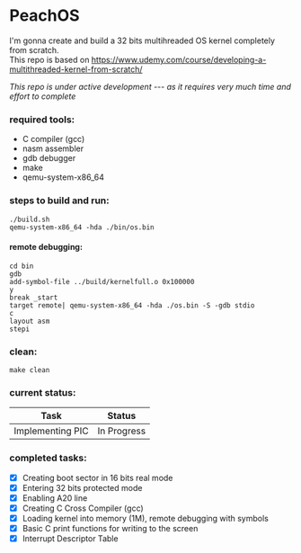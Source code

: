 # PeachOS
I'm gonna create and build a 32 bits multihreaded OS kernel completely from scratch.<br/>
This repo is based on https://www.udemy.com/course/developing-a-multithreaded-kernel-from-scratch/<br/>

*This repo is under active development --- as it requires very much time and effort to complete*

### required tools:
- C compiler (gcc)
- nasm assembler
- gdb debugger
- make
- qemu-system-x86_64

### steps to build and run:
```
./build.sh
qemu-system-x86_64 -hda ./bin/os.bin
```

#### remote debugging:
```
cd bin
gdb
add-symbol-file ../build/kernelfull.o 0x100000
y
break _start
target remote| qemu-system-x86_64 -hda ./os.bin -S -gdb stdio
c
layout asm
stepi
```

### clean:
```
make clean
```

### current status:
| Task                              | Status          |
| --------------------------------- | ----------------|
| Implementing PIC                  | In Progress     |

### completed tasks:
- [x] Creating boot sector in 16 bits real mode
- [x] Entering 32 bits protected mode
- [x] Enabling A20 line
- [x] Creating C Cross Compiler (gcc)
- [x] Loading kernel into memory (1M), remote debugging with symbols
- [x] Basic C print functions for writing to the screen
- [x] Interrupt Descriptor Table
